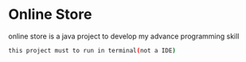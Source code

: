 # Online Store

online store is a java project to develop my advance programming skill

```bash
this project must to run in terminal(not a IDE)
```
